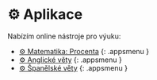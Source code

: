 [//]: # (##NAME## aplikace)
[//]: # (##MENUITEM## &#9881; Aplikace)
[//]: # (##DESCRIPTION## online nástroje pro výuku)
[//]: # (##QUOTE## none)

# &#9881; Aplikace

Nabízím online nástroje pro výuku:

* [&#9881; Matematika: Procenta](/aplikace/procenta.html)
{: .appsmenu }
* [&#9881; Anglické věty](/aplikace/anglicke-vety.html)
{: .appsmenu }
* [&#9881; Španělské věty](/aplikace/spanelske-vety.html)
{: .appsmenu }
